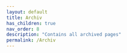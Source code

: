 ```yaml
---
layout: default
title: Archiv
has_children: true
nav_order: 8
description: "Contains all archived pages"
permalink: /Archiv
---
```

